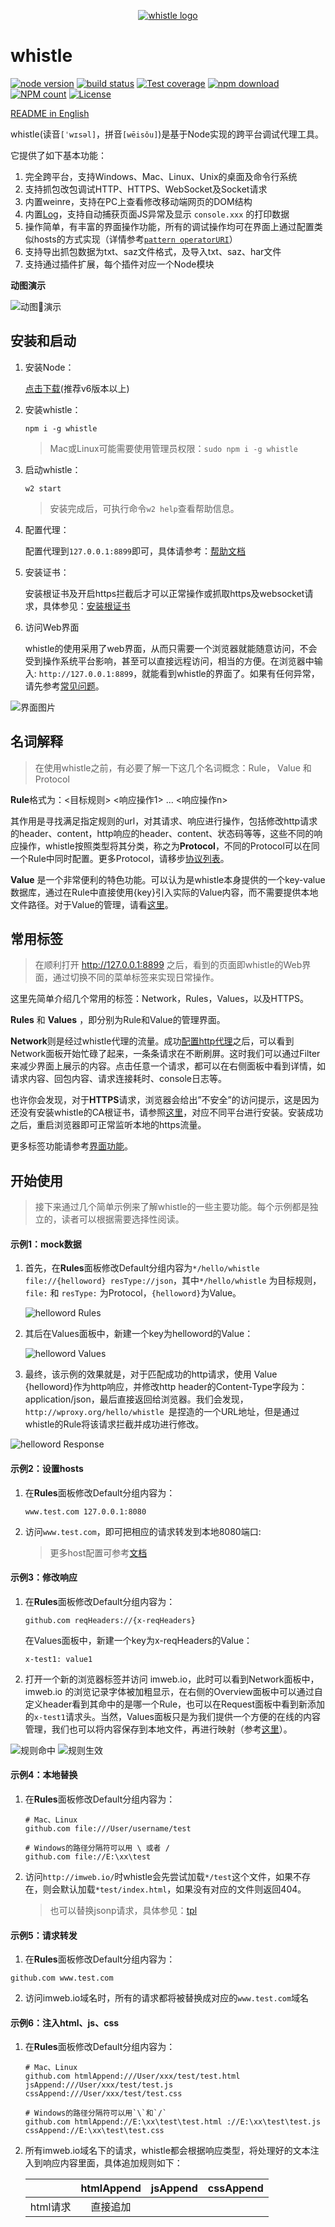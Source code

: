 <p align="center">
  <a href="https://avwo.github.io/whistle/">
    <img alt="whistle logo" src="https://raw.githubusercontent.com/avwo/whistle/master/biz/webui/htdocs/img/whistle.png">
  </a>
</p>

# whistle
[![node version](https://img.shields.io/badge/node.js-%3E=_0.10-green.svg?style=flat-square)](http://nodejs.org/download/)
[![build status](https://img.shields.io/travis/avwo/whistle.svg?style=flat-square)](https://travis-ci.org/avwo/whistle)
[![Test coverage](https://codecov.io/gh/avwo/whistle/branch/master/graph/badge.svg?style=flat-square)](https://codecov.io/gh/avwo/whistle)
[![npm download](https://img.shields.io/npm/dm/whistle.svg?style=flat-square)](https://npmjs.org/package/whistle)
[![NPM count](https://img.shields.io/npm/dt/whistle.svg?style=flat-square)](https://www.npmjs.com/package/whistle)
[![License](https://img.shields.io/npm/l/whistle.svg?style=flat-square)](https://www.npmjs.com/package/whistle)

[README in English](README.md)

whistle(读音`[ˈwɪsəl]`，拼音`[wēisǒu]`)是基于Node实现的跨平台调试代理工具。

它提供了如下基本功能：

1. 完全跨平台，支持Windows、Mac、Linux、Unix的桌面及命令行系统
2. 支持抓包改包调试HTTP、HTTPS、WebSocket及Socket请求
3. 内置weinre，支持在PC上查看修改移动端网页的DOM结构
4. 内置[Log](https://avwo.github.io/whistle/webui/log.html)，支持自动捕获页面JS异常及显示 `console.xxx` 的打印数据
5. 操作简单，有丰富的界面操作功能，所有的调试操作均可在界面上通过配置类似hosts的方式实现（详情参考[`pattern operatorURI`](https://avwo.github.io/whistle/pattern.html)）
6. 支持导出抓包数据为txt、saz文件格式，及导入txt、saz、har文件
7. 支持通过插件扩展，每个插件对应一个Node模块

**动图演示**

![动图演示](https://raw.githubusercontent.com/avwo/whistleui/master/assets/whistle.gif)

## 安装和启动
1. 安装Node：

   [点击下载](https://nodejs.org/en/download/)(推荐v6版本以上)

2. 安装whistle：

   ```shell
   npm i -g whistle
   ```

   > Mac或Linux可能需要使用管理员权限：`sudo npm i -g whistle`

3. 启动whistle：

   ```shell
   w2 start
   ```

   > 安装完成后，可执行命令`w2 help`查看帮助信息。

4. 配置代理：

   配置代理到`127.0.0.1:8899`即可，具体请参考：[帮助文档](http://wproxy.org/whistle/install.html)

5. 安装证书：

   安装根证书及开启https拦截后才可以正常操作或抓取https及websocket请求，具体参见：[安装根证书](https://avwo.github.io/whistle/webui/https.html)

6. 访问Web界面

   whistle的使用采用了web界面，从而只需要一个浏览器就能随意访问，不会受到操作系统平台影响，甚至可以直接远程访问，相当的方便。在浏览器中输入: `http://127.0.0.1:8899`，就能看到whistle的界面了。如果有任何异常，请先参考[常见问题](http://wproxy.org/whistle/questions.html)。

![界面图片](./docs/assets/whistle-webui.png)

## 名词解释
> 在使用whistle之前，有必要了解一下这几个名词概念：Rule， Value 和 Protocol

**Rule**格式为：<目标规则> <响应操作1> ... <响应操作n> 

其作用是寻找满足指定规则的url，对其请求、响应进行操作，包括修改http请求的header、content，http响应的header、content、状态码等等，这些不同的响应操作，whistle按照类型将其分类，称之为**Protocol**，不同的Protocol可以在同一个Rule中同时配置。更多Protocol，请移步[协议列表](http://wproxy.org/whistle/rules/)。 

**Value** 是一个非常便利的特色功能。可以认为是whistle本身提供的一个key-value数据库，通过在Rule中直接使用{key}引入实际的Value内容，而不需要提供本地文件路径。对于Value的管理，请看[这里](http://wproxy.org/whistle/webui/values.html)。

## 常用标签

> 在顺利打开 http://127.0.0.1:8899 之后，看到的页面即whistle的Web界面，通过切换不同的菜单标签来实现日常操作。

这里先简单介绍几个常用的标签：Network，Rules，Values，以及HTTPS。

**Rules** 和 **Values** ，即分别为Rule和Value的管理界面。

**Network**则是经过whistle代理的流量。成功[配置http代理](http://wproxy.org/whistle/install.html)之后，可以看到Network面板开始忙碌了起来，一条条请求在不断刷屏。这时我们可以通过Filter来减少界面上展示的内容。点击任意一个请求，都可以在右侧面板中看到详情，如请求内容、回包内容、请求连接耗时、console日志等。

也许你会发现，对于**HTTPS**请求，浏览器会给出”不安全”的访问提示，这是因为还没有安装whistle的CA根证书，请参照[这里](http://wproxy.org/whistle/webui/https.html)，对应不同平台进行安装。安装成功之后，重启浏览器即可正常监听本地的https流量。

更多标签功能请参考[界面功能](http://wproxy.org/whistle/webui/)。

## 开始使用

> 接下来通过几个简单示例来了解whistle的一些主要功能。每个示例都是独立的，读者可以根据需要选择性阅读。

#### 示例1：mock数据

1. 首先，在**Rules**面板修改Default分组内容为```*/hello/whistle file://{helloword} resType://json```，其中`*/hello/whistle` 为目标规则，`file:` 和 `resType:` 为Protocol，`{helloword}`为Value。

   ![helloword Rules](./docs/assets/whistle-rules-helloword.png)

2. 其后在Values面板中，新建一个key为helloword的Value：

   ![helloword Values](./docs/assets/whistle-values-helloword.png)

3. 最终，该示例的效果就是，对于匹配成功的http请求，使用 Value {helloword}作为http响应，并修改http header的Content-Type字段为：application/json，最后直接返回给浏览器。我们会发现，`http://wproxy.org/hello/whistle `是捏造的一个URL地址，但是通过whistle的Rule将该请求拦截并成功进行修改。

![helloword Response](./docs/assets/whistle-helloword.png)

#### 示例2：设置hosts

1. 在**Rules**面板修改Default分组内容为：

   ```
   www.test.com 127.0.0.1:8080
   ```

2. 访问`www.test.com`，即可把相应的请求转发到本地8080端口:

   > 更多host配置可参考[文档](http://wproxy.org/whistle/rules/host.html)

#### 示例3：修改响应

1. 在**Rules**面板修改Default分组内容为：

   ```
   github.com reqHeaders://{x-reqHeaders}
   ```

   在Values面板中，新建一个key为x-reqHeaders的Value：

   ```
   x-test1: value1
   ```

2. 打开一个新的浏览器标签并访问 imweb.io，此时可以看到Network面板中，imweb.io 的浏览记录字体被加粗显示，在右侧的Overview面板中可以通过自定义header看到其命中的是哪一个Rule，也可以在Request面板中看到新添加的`x-test1`请求头。当然，Values面板只是为我们提供一个方便的在线的内容管理，我们也可以将内容保存到本地文件，再进行映射（参考[这里](http://wproxy.org/whistle/rules/rule/file.html)）。

![规则命中](./docs/assets/whistle-reqHeaders-matched.png)
![规则生效](./docs/assets/whistle-reqHeaders-effective.png)

#### 示例4：本地替换

1. 在**Rules**面板修改Default分组内容为：

   ```
   # Mac、Linux
   github.com file:///User/username/test

   # Windows的路径分隔符可以用 \ 或者 /
   github.com file://E:\xx\test
   ```

2. 访问`http://imweb.io/`时whistle会先尝试加载`*/test`这个文件，如果不存在，则会默认加载`*test/index.html`，如果没有对应的文件则返回404。

   > 也可以替换jsonp请求，具体参见：[tpl](rules/rule/tpl.html)

#### 示例5：请求转发

1. 在**Rules**面板修改Default分组内容为：

```
github.com www.test.com
```

2. 访问imweb.io域名时，所有的请求都将被替换成对应的`www.test.com`域名

#### 示例6：注入html、js、css

1. 在**Rules**面板修改Default分组内容为：

   ```
   # Mac、Linux
   github.com htmlAppend:///User/xxx/test/test.html jsAppend:///User/xxx/test/test.js cssAppend:///User/xxx/test/test.css

   # Windows的路径分隔符可以用`\`和`/`
   github.com htmlAppend://E:\xx\test\test.html ://E:\xx\test\test.js cssAppend://E:\xx\test\test.css
   ```

2. 所有imweb.io域名下的请求，whistle都会根据响应类型，将处理好的文本注入到响应内容里面，具体追加规则如下：

   |          | htmlAppend |      jsAppend      |     cssAppend     |
   | -------- | :--------: | :----------------: | :---------------: |
   | html请求 |  直接追加  | <script>包裹后追加 | <style>包裹后追加 |
   | js请求   |     -      |      直接追加      |         -         |
   | csss请求 |     -      |         -          |     直接追加      |

   > whistle会自动根据响应内容的类型，判断是否注入相应的文本及如何注入(是否要用标签包裹起来)，详情参考[htmlAppend](http://wproxy.org/whistle/rules/htmlAppend.html)、[jsAppend](http://wproxy.org/whistle/rules/jsAppend.html)、[cssAppend](http://wproxy.org/whistle/rules/cssAppend.html)。

#### 示例7：调试远程页面

> 利用whistle提供的[weinre](rules/weinre.html)和[log](rules/log.html)两个协议，可以实现修改远程页面DOM结构及自动捕获页面js错误及console打印的信息，还可以在页面顶部或js文件底部注入指定的脚步调试页面信息。

**weinre**

1. 在**Rules**面板修改Default分组内容为：

   ```
   imweb.io weinre://test
   ```

2. 配置后保存，打开`imweb.io`，鼠标放在菜单栏的weinre按钮上会显示一个列表，并点击其中的**test**项打开weinre的调试页面选择对应的url切换到Elements即可。

   ![weinre](./docs/assets/weinre.png)

**log**

1. 在**Rules**面板修改Default分组内容为：

   ```
   imweb.io log://{test.js}
   ```

2. 配置后保存，鼠标放在菜单栏的Values按钮上会显示一个列表，并点击其中的`test.js`项，whistle会自动在Values上建立一个test.js分组，在里面填入`console.log(1, 2, 3, {a: 123})`保存，打开Network -> 右侧Log -> Console，再打开[imweb.io](http://imweb.io/)，即可看到Log下面的Page输出的信息。

   ![log](./docs/assets/log.png)

> 除了上述功能，whistle能做的事情还有很多，比如：使用[urlParams](http://wproxy.org/whistle/rules/urlParams.html)和[tpl](http://wproxy.org/whistle/rules/rule/tpl.html)更加灵活地修改请求和响应；支持[socks代理](http://wproxy.org/whistle/rules/socks.html)和[pac](http://wproxy.org/whistle/rules/pac.html)；提供[websocket](http://wproxy.org/whistle/webui/websocket.html)的调试功能。如果这些功能还无法满足你的需求，那可以考虑开发插件([Plugins](http://wproxy.org/whistle/webui/plugins.html))来实现更多自定义的功能。

### 功能全景如下：
![功能概览](https://raw.githubusercontent.com/avwo/whistleui/master/assets/whistle.png)

# License
[MIT](https://imweb.io/avwo/whistle/blob/master/LICENSE)
